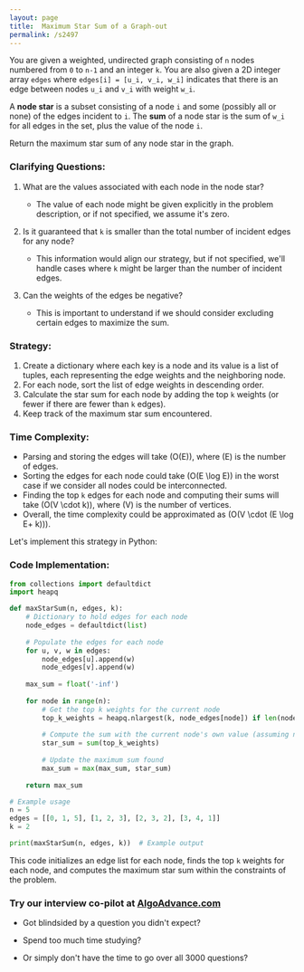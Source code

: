 ```yaml
---
layout: page
title:  Maximum Star Sum of a Graph-out
permalink: /s2497
---
```

You are given a weighted, undirected graph consisting of `n` nodes numbered from `0` to `n-1` and an integer `k`. You are also given a 2D integer array `edges` where `edges[i] = [u_i, v_i, w_i]` indicates that there is an edge between nodes `u_i` and `v_i` with weight `w_i`.

A **node star** is a subset consisting of a node `i` and some (possibly all or none) of the edges incident to `i`. The **sum** of a node star is the sum of `w_i` for all edges in the set, plus the value of the node `i`.

Return the maximum star sum of any node star in the graph.

### Clarifying Questions:
1. What are the values associated with each node in the node star?
   - The value of each node might be given explicitly in the problem description, or if not specified, we assume it's zero.
  
2. Is it guaranteed that `k` is smaller than the total number of incident edges for any node?
   - This information would align our strategy, but if not specified, we'll handle cases where `k` might be larger than the number of incident edges.

3. Can the weights of the edges be negative?
   - This is important to understand if we should consider excluding certain edges to maximize the sum.

### Strategy:
1. Create a dictionary where each key is a node and its value is a list of tuples, each representing the edge weights and the neighboring node.
2. For each node, sort the list of edge weights in descending order.
3. Calculate the star sum for each node by adding the top `k` weights (or fewer if there are fewer than `k` edges).
4. Keep track of the maximum star sum encountered.

### Time Complexity:
- Parsing and storing the edges will take \(O(E)\), where \(E\) is the number of edges.
- Sorting the edges for each node could take \(O(E \log E)\) in the worst case if we consider all nodes could be interconnected.
- Finding the top `k` edges for each node and computing their sums will take \(O(V \cdot k)\), where \(V\) is the number of vertices.
- Overall, the time complexity could be approximated as \(O(V \cdot (E \log E+ k))\).

Let's implement this strategy in Python:

### Code Implementation:
```python
from collections import defaultdict
import heapq

def maxStarSum(n, edges, k):
    # Dictionary to hold edges for each node
    node_edges = defaultdict(list)
    
    # Populate the edges for each node
    for u, v, w in edges:
        node_edges[u].append(w)
        node_edges[v].append(w)
    
    max_sum = float('-inf')
    
    for node in range(n):
        # Get the top k weights for the current node
        top_k_weights = heapq.nlargest(k, node_edges[node]) if len(node_edges[node]) > k else node_edges[node]
        
        # Compute the sum with the current node's own value (assuming node value is 0)
        star_sum = sum(top_k_weights)
        
        # Update the maximum sum found
        max_sum = max(max_sum, star_sum)
    
    return max_sum

# Example usage
n = 5
edges = [[0, 1, 5], [1, 2, 3], [2, 3, 2], [3, 4, 1]]
k = 2

print(maxStarSum(n, edges, k))  # Example output
```

This code initializes an edge list for each node, finds the top `k` weights for each node, and computes the maximum star sum within the constraints of the problem.


### Try our interview co-pilot at [AlgoAdvance.com](https://algoAdvance.com)

- Got blindsided by a question you didn't expect?

- Spend too much time studying?

- Or simply don't have the time to go over all 3000 questions?

